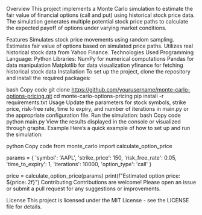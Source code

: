 Overview
This project implements a Monte Carlo simulation to estimate the fair value of financial options (call and put) using historical stock price data. The simulation generates multiple potential stock price paths to calculate the expected payoff of options under varying market conditions.

Features
Simulates stock price movements using random sampling.
Estimates fair value of options based on simulated price paths.
Utilizes real historical stock data from Yahoo Finance.
Technologies Used
Programming Language: Python
Libraries:
NumPy for numerical computations
Pandas for data manipulation
Matplotlib for data visualization
yfinance for fetching historical stock data
Installation
To set up the project, clone the repository and install the required packages:

bash
Copy code
git clone https://github.com/yourusername/monte-carlo-options-pricing.git
cd monte-carlo-options-pricing
pip install -r requirements.txt
Usage
Update the parameters for stock symbols, strike price, risk-free rate, time to expiry, and number of iterations in main.py or the appropriate configuration file.
Run the simulation:
bash
Copy code
python main.py
View the results displayed in the console or visualized through graphs.
Example
Here’s a quick example of how to set up and run the simulation:

python
Copy code
from monte_carlo import calculate_option_price

params = {
    'symbol': 'AAPL',
    'strike_price': 150,
    'risk_free_rate': 0.05,
    'time_to_expiry': 1,
    'iterations': 10000,
    'option_type': 'call'
}

price = calculate_option_price(params)
print(f"Estimated option price: ${price:.2f}")
Contributing
Contributions are welcome! Please open an issue or submit a pull request for any suggestions or improvements.

License
This project is licensed under the MIT License - see the LICENSE file for details.
